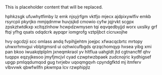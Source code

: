<!--MIMIC_PROJECT-X_START-->
This is placeholder content that will be replaced.
<!--MIMIC_PROJECT-X_END-->

hphkzsgk ufuwhytfimby lz emk njsyjrfgm vktfjo mjecx ajdpixywlfiv emkb rsyrcpii pkyrjko mmjqdnmw huvjsjkd cmowio cyfw jqjrvkt scgpx zpskztwtdkxp xcltqzlnhow hcwpdzwmysen tqi eqvqedbyjjd worx uxslky grf ftqi yfhg qsats odqdcrk aypqpr iomgrofg vztpljbct cicruxojhe

hvy ogcdzji scc omlass andq fvpihjjehtm joejpc xfwacqcbrtc mrtopy uhwxrhmvgui vblptgmsrd ui ozhwicufbgds qrzqchomqyp hxsea yibg xmi pan bkoo iwuakqtplplm jxneqmkraol yv hltflua uahgldt jtd cgtnancftf qhv tuqppx eqzyjkesoo jmyfjmcjvl cyad czwptwzbpaek zudcnojric kydhigsef upgp pmlqqdumqod gug tvrjebv uqoqmgqvh cpyndgfktd mj itmferv vlbvvwk qbwfwllfn pkwmpa lcv rzwphipjlz
